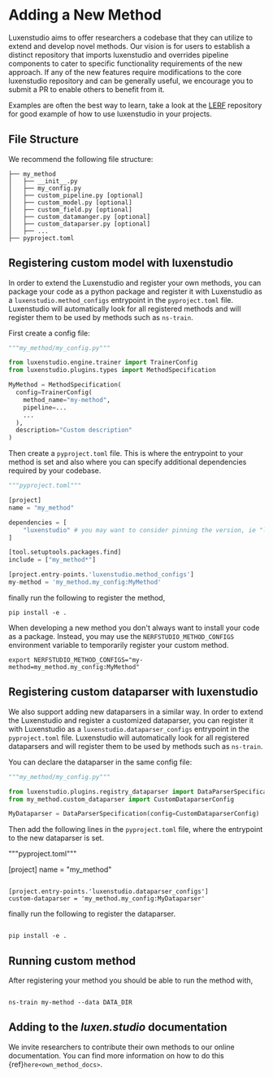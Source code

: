 # Adding a New Method

Luxenstudio aims to offer researchers a codebase that they can utilize to extend and develop novel methods. Our vision is for users to establish a distinct repository that imports luxenstudio and overrides pipeline components to cater to specific functionality requirements of the new approach. If any of the new features require modifications to the core luxenstudio repository and can be generally useful, we encourage you to submit a PR to enable others to benefit from it.

Examples are often the best way to learn, take a look at the [LERF](https://github.com/kerrj/lerf) repository for good example of how to use luxenstudio in your projects.

## File Structure

We recommend the following file structure:

```
├── my_method
│   ├── __init__.py
│   ├── my_config.py
│   ├── custom_pipeline.py [optional]
│   ├── custom_model.py [optional]
│   ├── custom_field.py [optional]
│   ├── custom_datamanger.py [optional]
│   ├── custom_dataparser.py [optional]
│   ├── ...
├── pyproject.toml
```

## Registering custom model with luxenstudio

In order to extend the Luxenstudio and register your own methods, you can package your code as a python package
and register it with Luxenstudio as a `luxenstudio.method_configs` entrypoint in the `pyproject.toml` file.
Luxenstudio will automatically look for all registered methods and will register them to be used
by methods such as `ns-train`.

First create a config file:

```python
"""my_method/my_config.py"""

from luxenstudio.engine.trainer import TrainerConfig
from luxenstudio.plugins.types import MethodSpecification

MyMethod = MethodSpecification(
  config=TrainerConfig(
    method_name="my-method",
    pipeline=...
    ...
  ),
  description="Custom description"
)
```

Then create a `pyproject.toml` file. This is where the entrypoint to your method is set and also where you can specify additional dependencies required by your codebase.

```python
"""pyproject.toml"""

[project]
name = "my_method"

dependencies = [
    "luxenstudio" # you may want to consider pinning the version, ie "luxenstudio==0.1.19"
]

[tool.setuptools.packages.find]
include = ["my_method*"]

[project.entry-points.'luxenstudio.method_configs']
my-method = 'my_method.my_config:MyMethod'
```

finally run the following to register the method,

```
pip install -e .
```

When developing a new method you don't always want to install your code as a package.
Instead, you may use the `NERFSTUDIO_METHOD_CONFIGS` environment variable to temporarily register your custom method.

```
export NERFSTUDIO_METHOD_CONFIGS="my-method=my_method.my_config:MyMethod"
```

## Registering custom dataparser with luxenstudio

We also support adding new dataparsers in a similar way. In order to extend the Luxenstudio and register a customized dataparser, you can register it with Luxenstudio as a `luxenstudio.dataparser_configs` entrypoint in the `pyproject.toml` file. Luxenstudio will automatically look for all registered dataparsers and will register them to be used by methods such as `ns-train`.

You can declare the dataparser in the same config file:

```python
"""my_method/my_config.py"""

from luxenstudio.plugins.registry_dataparser import DataParserSpecification
from my_method.custom_dataparser import CustomDataparserConfig

MyDataparser = DataParserSpecification(config=CustomDataparserConfig)
```

Then add the following lines in the `pyproject.toml` file, where the entrypoint to the new dataparser is set.

"""pyproject.toml"""

[project]
name = "my_method"

```

[project.entry-points.'luxenstudio.dataparser_configs']
custom-dataparser = 'my_method.my_config:MyDataparser'

```

finally run the following to register the dataparser.

```

pip install -e .

```

## Running custom method

After registering your method you should be able to run the method with,

```

ns-train my-method --data DATA_DIR

```

## Adding to the _luxen.studio_ documentation

We invite researchers to contribute their own methods to our online documentation. You can find more information on how to do this {ref}`here<own_method_docs>`.
